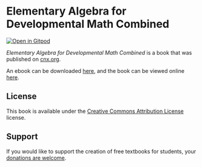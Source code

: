 # Elementary Algebra for Developmental Math Combined

[![Open in Gitpod](https://gitpod.io/button/open-in-gitpod.svg)](https://gitpod.io/from-referrer/)

_Elementary Algebra for Developmental Math Combined_ is a book that was published on [cnx.org](https://cnx.org/).

An ebook can be downloaded [here](https://github.com/cnx-user-books/cnxbook-elementary-algebra-for-developmental-math-combined/releases/latest), and the book can be viewed online [here](https://github.com/cnx-user-books/cnxbook-elementary-algebra-for-developmental-math-combined/releases/latest).

## License
This book is available under the [Creative Commons Attribution License](./LICENSE) license.

## Support
If you would like to support the creation of free textbooks for students, your [donations are welcome](https://riceconnect.rice.edu/donation/support-openstax-banner).
